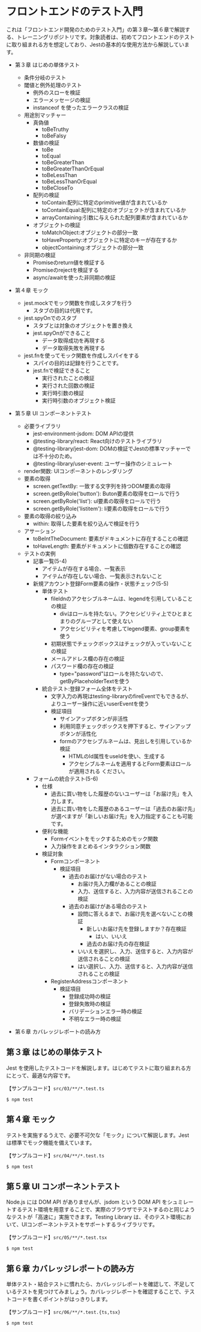 # フロントエンドのテスト入門

これは「フロントエンド開発のためのテスト入門」の第３章〜第６章で解説する、トレーニングリポジトリです。対象読者は、初めてフロントエンドのテストに取り組まれる方を想定しており、Jestの基本的な使用方法から解説しています。

- 第３章 はじめの単体テスト
    - 条件分岐のテスト
    - 閾値と例外処理のテスト
        - 例外のスローを検証
        - エラーメッセージの検証
        - instanceof を使ったエラークラスの検証
    - 用途別マッチャー
        - 真偽値
            - toBeTruthy
            - toBeFalsy
        - 数値の検証
            - toBe
            - toEqual
            - toBeGreaterThan
            - toBeGreaterThanOrEqual
            - toBeLessThan
            - toBeLessThanOrEqual
            - toBeCloseTo
        - 配列の検証
            - toContain:配列に特定のprimitive値が含まれているか
            - toContainEqual:配列に特定のオブジェクトが含まれているか
            - arrayContaining:引数に与えられた配列要素が含まれているか
        - オブジェクトの検証
            - toMatchObject:オブジェクトの部分一致
            - toHaveProperty:オブジェクトに特定のキーが存在するか
            - objectContaining:オブジェクトの部分一致
    - 非同期の検証
        - Promiseのreturn値を検証する
        - Promiseのrejectを検証する
        - async/awaitを使った非同期の検証
- 第４章 モック
    - jest.mockでモック関数を作成しスタブを行う
        - スタブの目的は代用です。
    - jest.spyOnでのスタブ
        - スタブとは対象のオブジェクトを置き換え
        - jest.spyOnができること
            - データ取得成功を再現する
            - データ取得失敗を再現する
    - jest.fnを使ってモック関数を作成しスパイをする
        - スパイの目的は記録を行うことです。
        - jest.fnで検証できること
            - 実行されたことの検証
            - 実行された回数の検証
            - 実行時引数の検証
            - 実行時引数のオブジェクト検証
- 第５章 UI コンポーネントテスト
  - 必要ライブラリ
    - jest-environment-jsdom: DOM APIの提供
    - @testing-library/react: React向けのテストライブラリ
    - @testing-library/jest-dom: DOMの検証でJestの標準マッチャーでは不十分のため。
    - @testing-library/user-event: ユーザー操作のシミュレート
  - render関数: UIコンポーネントのレンダリング
  - 要素の取得
    - screen.getTextBy: 一致する文字列を持つDOM要素の取得
    - screen.getByRole('button'): Buton要素の取得をロールで行う
    - screen.getByRole('list'): ul要素の取得をロールで行う
    - screen.getByRole('listitem'): li要素の取得をロールで行う
  - 要素の取得の絞り込み
    - within: 取得した要素を絞り込んで検証を行う
  - アサーション
    - toBeIntTheDocument: 要素がドキュメントに存在することの確認
    - toHaveLength: 要素がドキュメントに個数存在することの確認
  - テストの実例
    - 記事一覧(5-4)
      - アイテムが存在する場合、一覧表示
      - アイテムが存在しない場合、一覧表示されないこと
    - 新規アカウント登録Form要素の操作・状態チェック(5-5)
      - 単体テスト
        - fileldnのアクセシブルネームは、legendを引用していることの検証
          - divはロールを持たない。アクセシビリティ上でひとまとまりのグループとして使えない
          - アクセシビリティを考慮してlegend要素、group要素を使う
        - 初期状態でチェックボックスはチェックが入っていないことの検証
        - メールアドレス欄の存在の検証
        - パスワード欄の存在の検証 
          - type="password"はロールを持たないので、getByPlaceholderTextを使う
      - 統合テスト:登録フォーム全体をテスト
        - 文字入力の再現はtesting-libraryのfireEventでもできるが、よりユーザー操作に近いuserEventを使う
        - 検証項目
          - サインアップボタンが非活性
          - 利用同意チェックボックスを押下すると、サインアップボタンが活性化
          - formのアクセシブルネームは、見出しを引用しているか検証
            - HTMLのId属性をuseIdを使い、生成する
            - アクセシブルネームを適用するとForm要素はロールが適用される
              ください。
    - フォームの統合テスト(5-6)
      - 仕様
        - 過去に買い物をした履歴のないユーザーは「お届け先」を入力します。
        - 過去に買い物をした履歴のあるユーザーは「過去のお届け先」が選べますが「新しいお届け先」を入力指定することも可能です。
      - 便利な機能
        - Formイベントをモックするためのモック関数
        - 入力操作をまとめるインタラクション関数
      - 検証対象
        - Formコンポーネント
          - 検証項目
            - 過去のお届けがない場合のテスト
              - お届け先入力欄があることの検証
              - 入力、送信すると、入力内容が送信されることの検証
            - 過去のお届けがある場合のテスト
              - 設問に答えるまで、お届け先を選べないことの検証
                - 新しいお届け先を登録しますか？存在検証
                  - はい、いいえ
                - 過去のお届け先の存在検証
              - いいえを選択し、入力、送信すると、入力内容が送信されることの検証
              - はい選択し、入力、送信すると、入力内容が送信されることの検証
        - RegisterAddressコンポーネント
          - 検証項目
            - 登録成功時の検証
            - 登録失敗時の検証
            - バリデーションエラー時の検証
            - 不明なエラー時の検証

- 第６章 カバレッジレポートの読み方

## 第３章 はじめの単体テスト

Jest を使用したテストコードを解説します。はじめてテストに取り組まれる方にとって、最適な内容です。

【サンプルコード】`src/03/**/*.test.ts`

```
$ npm test
```

## 第４章 モック

テストを実施するうえで、必要不可欠な「モック」について解説します。Jest は標準でモック機能を備えています。

【サンプルコード】`src/04/**/*.test.ts`

```
$ npm test
```

## 第５章 UI コンポーネントテスト

Node.js には DOM API がありませんが、jsdom という DOM API をシュミレートするテスト環境を用意することで、実際のブラウザでテストするのと同じようなテストが「高速に」実施できます。Testing Library は、そのテスト環境において、UIコンポーネントテストをサポートするライブラリです。

【サンプルコード】`src/05/**/*.test.tsx`

```
$ npm test
```

## 第６章 カバレッジレポートの読み方

単体テスト・結合テストに慣れたら、カバレッジレポートを確認して、不足しているテストを見つけてみましょう。カバレッジレポートを確認することで、テストコードを書くポイントがはっきりします。

【サンプルコード】`src/06/**/*.test.{ts,tsx}`

```
$ npm test
```
